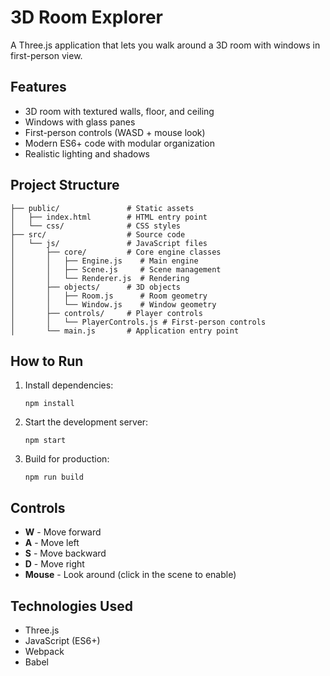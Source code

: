 # 3D Room Explorer

A Three.js application that lets you walk around a 3D room with windows in first-person view.

## Features

- 3D room with textured walls, floor, and ceiling
- Windows with glass panes
- First-person controls (WASD + mouse look)
- Modern ES6+ code with modular organization
- Realistic lighting and shadows

## Project Structure

```
├── public/               # Static assets
│   ├── index.html        # HTML entry point
│   └── css/              # CSS styles
├── src/                  # Source code
│   └── js/               # JavaScript files
│       ├── core/         # Core engine classes
│       │   ├── Engine.js    # Main engine
│       │   ├── Scene.js     # Scene management
│       │   └── Renderer.js  # Rendering
│       ├── objects/      # 3D objects
│       │   ├── Room.js      # Room geometry
│       │   └── Window.js    # Window geometry
│       ├── controls/     # Player controls
│       │   └── PlayerControls.js # First-person controls
│       └── main.js       # Application entry point
```

## How to Run

1. Install dependencies:
   ```
   npm install
   ```

2. Start the development server:
   ```
   npm start
   ```

3. Build for production:
   ```
   npm run build
   ```

## Controls

- **W** - Move forward
- **A** - Move left
- **S** - Move backward
- **D** - Move right
- **Mouse** - Look around (click in the scene to enable)

## Technologies Used

- Three.js
- JavaScript (ES6+)
- Webpack
- Babel 
 
 
 
 
 